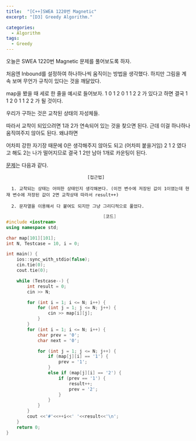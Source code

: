 ```yaml
---
title:  "[C++]SWEA 1220번 Magnetic"
excerpt: "[D3] Greedy Algorithm."

categories:
  - Algorithm
tags:
  - Greedy
---
```

오늘은 SWEA 1220번 Magnetic 문제를 풀어보도록 하자.

처음엔 Inbound를 설정하여 하나하나씩 움직이는 방법을 생각했다. 하지만 그림을 계속 보며 무언가 규칙이 있다는 것을 깨달았다.

map을 봤을 때 세로 한 줄을 예시로 들어보자. 1 0 1 2 0 1 1 2 2 가 있다고 하면 결국 1 1 2 0 1 1 2 2 가 될 것이다.

우리가 구하는 것은 교착된 상태의 자성체들.

따라서 교착이 되있으려면 1과 2가 연속되어 있는 것을 찾으면 된다. 근데 이걸 하나하나 움직여주지 않아도 된다. 왜냐하면 

어차피 강한 자기장 때문에 0은 생각해주지 않아도 되고 (어차피 붙을거임) 2 1 2 였다고 해도 2는 나가 떨어지므로 결국 1 2만 남아 1개로 카운팅이 된다.

[문제](https://swexpertacademy.com/main/code/problem/problemDetail.do?contestProbId=AV14hwZqABsCFAYD)는 다음과 같다.


                                   [접근법]

      1. 교착되는 상태는 어떠한 상태인지 생각해본다. (이전 변수에 저장된 값이 1이였는데 현재 변수에 저장된 값이 2면 교착상태 따라서 result++)
      
      2. 문자열을 이용해서 다 붙여도 되지만 그냥 그리디적으로 풀었다.
      

```c++
                                     [코드]
#include <iostream>
using namespace std;

char map[101][101];
int N, Testcase = 10, i = 0;

int main() {
	ios::sync_with_stdio(false);
	cin.tie(0);
	cout.tie(0);

	while (Testcase--) {
		int result = 0;
		cin >> N;

		for (int i = 1; i <= N; i++) {
			for (int j = 1; j <= N; j++) {
				cin >> map[i][j];
			}
		}
		for (int i = 1; i <= N; i++) {
			char prev = '0';
			char next = '0';

			for (int j = 1; j <= N; j++) {
				if (map[j][i] == '1') {
					prev = '1';
				}
				else if (map[j][i] == '2') {
					if (prev == '1') {
						result++;
						prev = '2';
					}
				}
			}
		}
		cout <<'#'<<++i<<' '<<result<<'\n';
	}
	return 0;
}
```
